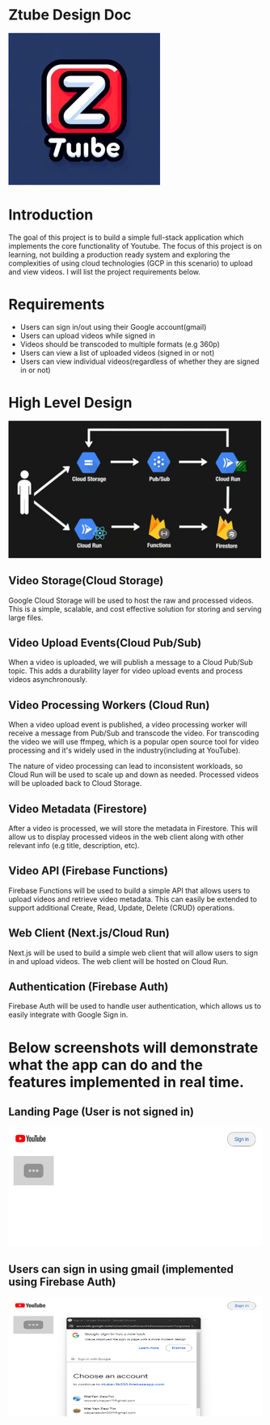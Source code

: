 # Ztube Design Doc
<img src="images/Ztube.png" alt="Ztube logo" width="300" height="300">

# Introduction

The goal of this project is to build a simple full-stack application which implements the core functionality of Youtube. The focus of this project is on learning, not building a production ready system and exploring the complexities of using cloud technologies (GCP in this scenario) to upload and view videos. I will list the project requirements below.

# Requirements

- Users can sign in/out using their Google account(gmail)
- Users can upload videos while signed in
- Videos should be transcoded to multiple formats (e.g 360p)
- Users can view a list of uploaded videos (signed in or not)
- Users can view individual videos(regardless of whether they are signed in or not)

# High Level Design
<img src="images/ztube-clone-diagram.png" alt="Ztube logo" width="500" height="271">

## Video Storage(Cloud Storage)

Google Cloud Storage will be used to host the raw and processed videos. This is a simple, scalable, and cost effective solution for storing and serving large files.

## Video Upload Events(Cloud Pub/Sub)

When a video is uploaded, we will publish a message to a Cloud Pub/Sub topic. This adds a durability layer for video upload events and process videos asynchronously.

## Video Processing Workers (Cloud Run)

When a video upload event is published, a video processing worker will receive a message from Pub/Sub and transcode the video. For transcoding the video we will use ffmpeg, which is a popular open source tool for video processing and it's widely used in the industry(including at YouTube).

The nature of video processing can lead to inconsistent workloads, so Cloud Run will be used to scale up and down as needed. Processed videos will be uploaded back to Cloud Storage.

## Video Metadata (Firestore)

After a video is processed, we will store the metadata in Firestore. This will allow us to display processed videos in the web client along with other relevant info (e.g title, description, etc).

## Video API (Firebase Functions)

Firebase Functions will be used to build a simple API that allows users to upload videos and retrieve video metadata. This can easily be extended to support additional Create, Read, Update, Delete (CRUD) operations.

## Web Client (Next.js/Cloud Run)

Next.js will be used to build a simple web client that will allow users to sign in and upload videos. The web client will be hosted on Cloud Run.

## Authentication (Firebase Auth)

Firebase Auth will be used to handle user authentication, which allows us to easily integrate with Google Sign in.

# Below screenshots will demonstrate what the app can do and the features implemented in real time.
## Landing Page (User is not signed in)
<img src="images/ztube1.png" alt="Ztube logo" width="550" height="236">

## Users can sign in using gmail (implemented using Firebase Auth)
<img src="images/ztube-signin.png" alt="Ztube logo" width="550" height="236">
